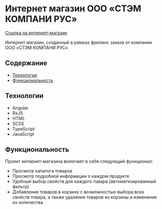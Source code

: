 # Интернет магазин ООО «СТЭМ КОМПАНИ РУС»

[Ссылка на интернет-магазин](http://www.stemkomrus.ru)

Интернет магазин, созданный в рамках фриланс заказа от компании ООО «СТЭМ КОМПАНИ РУС».

## Содержание

- [Технологии](#технологии)
- [Функциональность](#функциональность)


## Технологии

- Angular
- RxJS
- HTML
- SCSS
- TypeScript
- JavaScript

## Функциональность

Проект интернет-магазина включает в себя следующий функционал:

- Просмотр каталога товаров
- Просмотр подробной информации о каждом продукте
- Удобный выбор свойств для каждого товара (автоматизированный фильтр)
- Добавление товаров в корзину с возможностью выбора всех свойств товара, а также удаление товаров из корзины и изменение их количества
